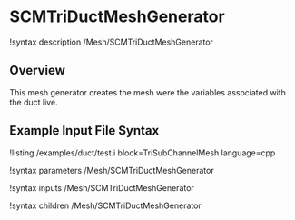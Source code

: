 # SCMTriDuctMeshGenerator

!syntax description /Mesh/SCMTriDuctMeshGenerator

## Overview

<!-- -->

This mesh generator creates the mesh were the variables associated with the duct live.

## Example Input File Syntax

!listing /examples/duct/test.i block=TriSubChannelMesh language=cpp

!syntax parameters /Mesh/SCMTriDuctMeshGenerator

!syntax inputs /Mesh/SCMTriDuctMeshGenerator

!syntax children /Mesh/SCMTriDuctMeshGenerator

